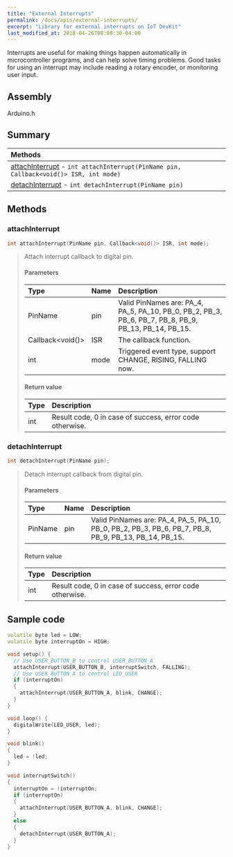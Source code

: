 ```yaml
---
title: "External Interrupts"
permalink: /docs/apis/external-interrupts/
excerpt: "Library for external interrupts on IoT DevKit"
last_modified_at: 2018-04-26T08:08:30-04:00
---
```


Interrupts are useful for making things happen automatically in microcontroller programs, and can help solve timing problems. Good tasks for using an interrupt may include reading a rotary encoder, or monitoring user input.

## Assembly

Arduino.h

## Summary


| Methods |
| :------ |
| [attachInterrupt](#attachinterrupt) - `int attachInterrupt(PinName pin, Callback<void()> ISR, int mode)` |
| [detachInterrupt](#detachinterrupt) - `int detachInterrupt(PinName pin)` |

## Methods

### attachInterrupt

```cpp
int attachInterrupt(PinName pin, Callback<void()> ISR, int mode);
```

> Attach interrupt callback to digital pin.
> 
> #### Parameters
> 
> | Type | Name | Description |
> | :--- | :--- | :---------- |
> | PinName | pin | Valid PinNames are: PA_4, PA_5, PA_10, PB_0, PB_2, PB_3, PB_6, PB_7, PB_8, PB_9, PB_13, PB_14, PB_15. |
> | Callback<void()> | ISR | The callback function. |
> | int | mode | Triggered event type, support CHANGE, RISING, FALLING now. |
> 
> #### Return value
> 
> | Type | Description |
> | :--- | :---------- |
> | int | Result code, 0 in case of success, error code otherwise.  |


### detachInterrupt

```cpp
int detachInterrupt(PinName pin);
```
> Detach interrupt callback from digital pin.
> 
> #### Parameters
> 
> | Type | Name | Description |
> | :--- | :--- | :---------- |
> | PinName | pin | Valid PinNames are: PA_4, PA_5, PA_10, PB_0, PB_2, PB_3, PB_6, PB_7, PB_8, PB_9, PB_13, PB_14, PB_15. |
> 
> #### Return value
> 
> | Type | Description |
> | :--- | :---------- |
> | int | Result code, 0 in case of success, error code otherwise.  |

## Sample code

```cpp
volatile byte led = LOW;
volatile byte interruptOn = HIGH;

void setup() {
  // Use USER_BUTTON_B to control USER_BUTTON_A
  attachInterrupt(USER_BUTTON_B, interruptSwitch, FALLING);
  // Use USER_BUTTON_A to control LED_USER
  if (interruptOn)
  {
    attachInterrupt(USER_BUTTON_A, blink, CHANGE);
  }
}

void loop() {
  digitalWrite(LED_USER, led);
}

void blink()
{
  led = !led;
}

void interruptSwitch()
{
  interruptOn = !interruptOn;
  if (interruptOn)
  {
    attachInterrupt(USER_BUTTON_A, blink, CHANGE);
  }
  else
  {
    detachInterrupt(USER_BUTTON_A);
  }
}
```
